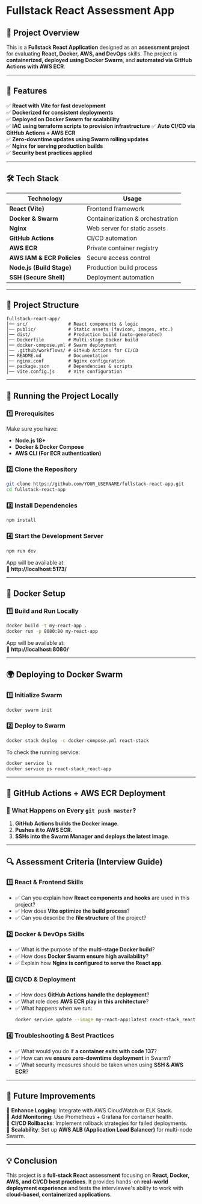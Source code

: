 # **Fullstack React Assessment App**

## **🚀 Project Overview**
This is a **Fullstack React Application** designed as an **assessment project** for evaluating **React, Docker, AWS, and DevOps** skills. The project is **containerized, deployed using Docker Swarm**, and **automated via GitHub Actions with AWS ECR**.

---

## **📜 Features**
✅ **React with Vite for fast development**  
✅ **Dockerized for consistent deployments**  
✅ **Deployed on Docker Swarm for scalability**  
✅ **IAC using terraform scripts to provision infrastructure** 
✅ **Auto CI/CD via GitHub Actions + AWS ECR**  
✅ **Zero-downtime updates using Swarm rolling updates**  
✅ **Nginx for serving production builds**  
✅ **Security best practices applied**  

---

## **🛠️ Tech Stack**
| **Technology**    | **Usage** |
|-------------------|----------|
| **React (Vite)** | Frontend framework |
| **Docker & Swarm** | Containerization & orchestration |
| **Nginx** | Web server for static assets |
| **GitHub Actions** | CI/CD automation |
| **AWS ECR** | Private container registry |
| **AWS IAM & ECR Policies** | Secure access control |
| **Node.js (Build Stage)** | Production build process |
| **SSH (Secure Shell)** | Deployment automation |

---

## **📂 Project Structure**
```
fullstack-react-app/
│── src/               # React components & logic
│── public/            # Static assets (favicon, images, etc.)
│── dist/              # Production build (auto-generated)
│── Dockerfile         # Multi-stage Docker build
│── docker-compose.yml # Swarm deployment
│── .github/workflows/ # GitHub Actions for CI/CD
│── README.md          # Documentation
│── nginx.conf         # Nginx configuration
│── package.json       # Dependencies & scripts
│── vite.config.js     # Vite configuration
```

---

## **🚀 Running the Project Locally**
### **1️⃣ Prerequisites**
Make sure you have:
- **Node.js 18+**
- **Docker & Docker Compose**
- **AWS CLI (For ECR authentication)**

### **2️⃣ Clone the Repository**
```bash
git clone https://github.com/YOUR_USERNAME/fullstack-react-app.git
cd fullstack-react-app
```

### **3️⃣ Install Dependencies**
```bash
npm install
```

### **4️⃣ Start the Development Server**
```bash
npm run dev
```
App will be available at:  
**🔗 http://localhost:5173/**

---

## **🐳 Docker Setup**
### **1️⃣ Build and Run Locally**
```bash
docker build -t my-react-app .
docker run -p 8080:80 my-react-app
```
App will be available at:  
**🔗 http://localhost:8080/**

---

## **🌍 Deploying to Docker Swarm**
### **1️⃣ Initialize Swarm**
```bash
docker swarm init
```

### **2️⃣ Deploy to Swarm**
```bash
docker stack deploy -c docker-compose.yml react-stack
```
To check the running service:
```bash
docker service ls
docker service ps react-stack_react-app
```

---

## **🚀 GitHub Actions + AWS ECR Deployment**
### **🔹 What Happens on Every `git push master`?**
1. **GitHub Actions builds the Docker image**.
2. **Pushes it to AWS ECR**.
3. **SSHs into the Swarm Manager and deploys the latest image**.

---

## **🔍 Assessment Criteria (Interview Guide)**
### **1️⃣ React & Frontend Skills**
- ✅ Can you explain how **React components and hooks** are used in this project?
- ✅ How does **Vite optimize the build process**?
- ✅ Can you describe the **file structure** of the project?

### **2️⃣ Docker & DevOps Skills**
- ✅ What is the purpose of the **multi-stage Docker build**?
- ✅ How does **Docker Swarm ensure high availability**?
- ✅ Explain how **Nginx is configured to serve the React app**.

### **3️⃣ CI/CD & Deployment**
- ✅ How does **GitHub Actions handle the deployment**?
- ✅ What role does **AWS ECR play in this architecture**?
- ✅ What happens when we run:
  ```bash
  docker service update --image my-react-app:latest react-stack_react-app
  ```

### **4️⃣ Troubleshooting & Best Practices**
- ✅ What would you do if **a container exits with code 137**?
- ✅ How can we **ensure zero-downtime deployment** in Swarm?
- ✅ What security measures should be taken when using **SSH & AWS ECR**?

---

## **🎯 Future Improvements**
🚀 **Enhance Logging**: Integrate with AWS CloudWatch or ELK Stack.  
🚀 **Add Monitoring**: Use Prometheus + Grafana for container health.  
🚀 **CI/CD Rollbacks**: Implement rollback strategies for failed deployments.  
🚀 **Scalability**: Set up **AWS ALB (Application Load Balancer)** for multi-node Swarm.  

---

## **💡 Conclusion**
This project is a **full-stack React assessment** focusing on **React, Docker, AWS, and CI/CD best practices**. It provides hands-on **real-world deployment experience** and tests the interviewee's ability to work with **cloud-based, containerized applications**.
